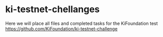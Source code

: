 # ki-testnet-chellanges

Here we will place all files and completed tasks for the KiFoundation test
https://github.com/KiFoundation/ki-testnet-challenge
